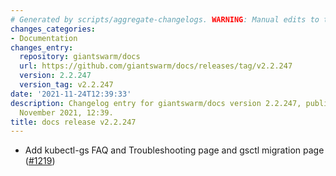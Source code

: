 ```yaml
---
# Generated by scripts/aggregate-changelogs. WARNING: Manual edits to this files will be overwritten.
changes_categories:
- Documentation
changes_entry:
  repository: giantswarm/docs
  url: https://github.com/giantswarm/docs/releases/tag/v2.2.247
  version: 2.2.247
  version_tag: v2.2.247
date: '2021-11-24T12:39:33'
description: Changelog entry for giantswarm/docs version 2.2.247, published on 24
  November 2021, 12:39.
title: docs release v2.2.247
---
```


- Add kubectl-gs FAQ and Troubleshooting page and gsctl migration page ([#1219](https://github.com/giantswarm/docs/pull/1219))
